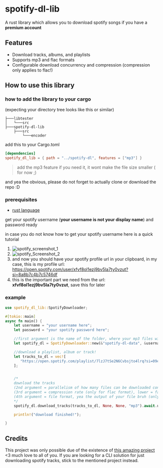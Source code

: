 # spotify-dl-lib
A rust library which allows you to download spotify songs if you have a __premium account__

## Features
- Download tracks, albums, and playlists
- Supports mp3 and flac formats
- Configurable download concurrency and compression (compression only applies to flac!)

## How to use this library

### how to add the library to your cargo

(expecting your directory tree looks like this or similar)
```
├───libtester
│   └───src
├───spotify-dl-lib
    ├───src
        └───encoder
```
add this to your Cargo.toml 
```toml
[dependencies]
spotify_dl_lib = { path = "../spotify-dl", features = ["mp3"] }
```
> add the mp3 feature if you need it, it wont make the file size smaller ( for now ;) 

and yea the obvious, please do not forget to actually clone or download the repo :D

### prerequisites 
- [rust language](https://www.rust-lang.org/tools/install)

get your spotify username (**your username is not your display name**) and password ready

in case you do not know how to get your spotify username here is a quick tutorial

1. ![spotify_screenshot_1](https://github.com/mari-rs/spotify-dl-lib/assets/98649425/97bceea6-fa1d-49b0-abde-633c6f0b2e11)
2. ![spotify_Screenshot_2](https://github.com/mari-rs/spotify-dl-lib/assets/98649425/f60a48eb-a612-498b-b688-6ea95f2eac44)
3. and now you should have your spotify profile url in your clipboard, in my case, this is my profile url: https://open.spotify.com/user/xfvf8ol1ezj9bv5la7ty0vzut?si=8a8b7c4b7c5746df
4. this is the important part we need from the url: **xfvf8ol1ezj9bv5la7ty0vzut**, save this for later

### example 
```rs
use spotify_dl_lib::SpotifyDownloader;

#[tokio::main]
async fn main() {
    let username = "your username here";
    let password = "your spotify password here";

    //first argument is the name of the folder, where your mp3 files will be dropped (folder will be created in your home dir)
    let spotify_dl = SpotifyDownloader::new(&"spotify-dl-data", &username, &password).await.unwrap();

    //download a playlist, album or track!
    let tracks_to_dl = vec![
       "https://open.spotify.com/playlist/7lzJ7tSe2N6Cvbsjto4lrq?si=09e7c2f655a840c5".to_string()
    ];


    /*
    download the tracks
    (2nd argument = parallelism of how many files can be downloaded concurrently (default value is 5 if None))
    (3rd argument = compression rate (only for flac format), lower = faster! higher = takes longer due of more processing (default value is 4 if None)
    (4th argument = file format, yea the output of your file bruh (only flac and mp3 are supported at the moment)
    */
    spotify_dl.download_tracks(tracks_to_dl, None, None, "mp3").await.unwrap();

    println!("download finished!");

}
```

## Credits
This project was only possible due of the existence of [this amazing project](https://github.com/GuillemCastro/spotify-dl) <3 much love to all of you. If you are looking for a CLI solution for just downloading spotify tracks, stick to the mentioned project instead. 
